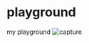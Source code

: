 # playground
my playground
![capture](https://user-images.githubusercontent.com/15797507/33073373-af02a9f8-cefd-11e7-95fa-79ed6f2cdf19.PNG)
